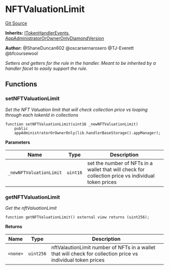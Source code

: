 # NFTValuationLimit
[Git Source](https://github.com/thrackle-io/forte-rules-engine/blob/1d703cedb38743c0c4b996d79399b43cea9338a4/src/client/token/handler/ruleContracts/NFTValuationLimit.sol)

**Inherits:**
[ITokenHandlerEvents](/src/common/IEvents.sol/interface.ITokenHandlerEvents.md), [AppAdministratorOrOwnerOnlyDiamondVersion](/src/client/token/handler/common/AppAdministratorOrOwnerOnlyDiamondVersion.sol/contract.AppAdministratorOrOwnerOnlyDiamondVersion.md)

**Author:**
@ShaneDuncan602 @oscarsernarosero @TJ-Everett @bfcoursewool

*Setters and getters for the rule in the handler. Meant to be inherited by a handler
facet to easily support the rule.*


## Functions
### setNFTValuationLimit

*Set the NFT Valuation limit that will check collection price vs looping through each tokenId in collections*


```solidity
function setNFTValuationLimit(uint16 _newNFTValuationLimit)
    public
    appAdministratorOrOwnerOnly(lib.handlerBaseStorage().appManager);
```
**Parameters**

|Name|Type|Description|
|----|----|-----------|
|`_newNFTValuationLimit`|`uint16`|set the number of NFTs in a wallet that will check for collection price vs individual token prices|


### getNFTValuationLimit

*Get the nftValuationLimit*


```solidity
function getNFTValuationLimit() external view returns (uint256);
```
**Returns**

|Name|Type|Description|
|----|----|-----------|
|`<none>`|`uint256`|nftValautionLimit number of NFTs in a wallet that will check for collection price vs individual token prices|


